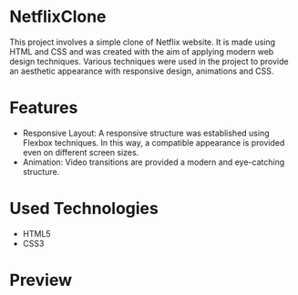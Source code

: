 # NetflixClone

This project involves a simple clone of Netflix website. It is made using HTML and CSS and was created with the aim of applying modern web design techniques. Various techniques were used in the project to provide an aesthetic appearance with responsive design, animations and CSS.

# Features

- Responsive Layout: A responsive structure was established using Flexbox techniques. In this way, a compatible appearance is provided even on different screen sizes.
- Animation: Video transitions are provided a modern and eye-catching structure.
 
# Used Technologies
- HTML5
- CSS3

# Preview


